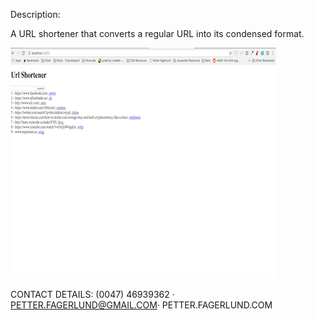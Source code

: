 Description:

A URL shortener that converts a regular URL into its condensed format.

![alt tag](https://github.com/Petter123456/url_parser/blob/master/url_shortner.png
)


CONTACT DETAILS:
(0047) 46939362 · PETTER.FAGERLUND@GMAIL.COM· PETTER.FAGERLUND.COM

